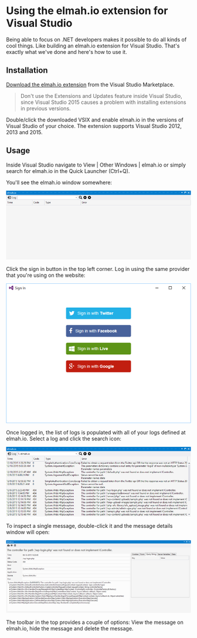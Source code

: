 # Using the elmah.io extension for Visual Studio

Being able to focus on .NET developers makes it possible to do all kinds of cool things. Like building an elmah.io extension for Visual Studio. That's exactly what we've done and here's how to use it.

## Installation

[Download the elmah.io extension](https://marketplace.visualstudio.com/items?itemName=ThomasArdal.elmahio) from the Visual Studio Marketplace.

> Don't use the Extensions and Updates feature inside Visual Studio, since Visual Studio 2015 causes a problem with installing extensions in previous versions.

Double/click the downloaded VSIX and enable elmah.io in the versions of Visual Studio of your choice. The extension supports Visual Studio 2012, 2013 and 2015.

## Usage

Inside Visual Studio navigate to View | Other Windows | elmah.io or simply search for elmah.io in the Quick Launcher (Ctrl+Q).

You'll see the elmah.io window somewhere:

![elmah.io windows in Visual Studio](/images/elmah_io_vs1.png)

Click the sign in button in the top left corner. Log in using the same provider that you're using on the website:

![Sign in window](/images/elmah_io_vs2.png)

Once logged in, the list of logs is populated with all of your logs defined at elmah.io. Select a log and click the search icon:

![Browse a log inside Visual Studio](/images/elmah_io_vs3.png)

To inspect a single message, double-click it and the message details window will open:

![Message details](/images/elmah_io_vs4.png)

The toolbar in the top provides a couple of options: View the message on elmah.io, hide the message and delete the message.
